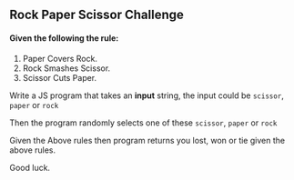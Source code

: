 ## Rock Paper Scissor Challenge

#### Given the following the rule:

1. Paper Covers Rock.
1. Rock Smashes Scissor.
1. Scissor Cuts Paper.

Write a JS program that takes an **input** string, the input could be `scissor`,
`paper` or `rock`

Then the program randomly selects one of these `scissor`, `paper` or `rock`

Given the Above rules then program returns you lost, won or tie given the above
rules.

Good luck.
